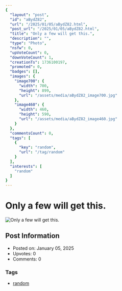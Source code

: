 ```yaml
---
{
  "layout": "post",
  "id": "aBydZ82",
  "url": "/2025/01/05/aBydZ82.html",
  "post_url": "/2025/01/05/aBydZ82.html",
  "title": "Only a few will get this.",
  "description": "",
  "type": "Photo",
  "nsfw": 0,
  "upVoteCount": 0,
  "downVoteCount": 1,
  "creationTs": 1736100197,
  "promoted": 0,
  "badges": [],
  "images": {
    "image700": {
      "width": 700,
      "height": 899,
      "url": "/assets/media/aBydZ82_image700.jpg"
    },
    "image460": {
      "width": 460,
      "height": 590,
      "url": "/assets/media/aBydZ82_image460.jpg"
    }
  },
  "commentsCount": 0,
  "tags": [
    {
      "key": "random",
      "url": "/tag/random"
    }
  ],
  "interests": [
    "random"
  ]
}
---
```


# Only a few will get this.

![Only a few will get this.](/assets/media/aBydZ82_image700.jpg)

## Post Information

- Posted on: January 05, 2025
- Upvotes: 0
- Comments: 0

### Tags

- [random](/tag/random)

